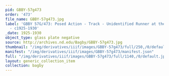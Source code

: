 ```yaml
---
pid: GBBY-57g473
order: '473'
file_name: GBBY-57g473.jpg
label: 'GBBY 57G/473: Posed Action - Track - Unidentified Runner at the Starting Line
  - c1925-1930'
_date: 1925-1930
object_type: glass plate negative
source: http://archives.nd.edu/Bagby/GBBY-57g473.jpg
thumbnail: "/img/derivatives/iiif/images/GBBY-57g473/full/250,/0/default.jpg"
manifest: "/img/derivatives/iiif/images/GBBY-57g473/manifest.json"
full: "/img/derivatives/iiif/images/GBBY-57g473/full/1140,/0/default.jpg"
layout: generic_collection_item
collection: bagby
---
```

